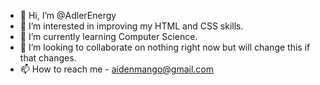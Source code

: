- 👋 Hi, I’m @AdlerEnergy
- 👀 I’m interested in improving my HTML and CSS skills.
- 🌱 I’m currently learning Computer Science.
- 💞️ I’m looking to collaborate on nothing right now but will change this if that changes. 
- 📫 How to reach me - aidenmango@gmail.com

<!---
AdlerEnergy/AdlerEnergy is a ✨ special ✨ repository because its `README.md` (this file) appears on your GitHub profile.
You can click the Preview link to take a look at your changes.
--->
